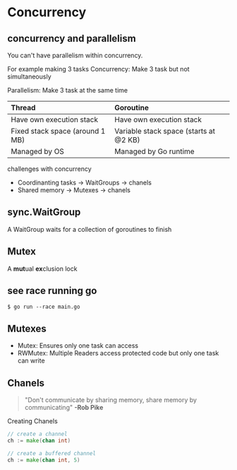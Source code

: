 # Concurrency

## concurrency and parallelism

You can't have parallelism within concurrency.


For example making 3 tasks
Concurrency: Make 3 task but not simultaneously

Parallelism: Make 3 task at the same time


|Thread|Goroutine|
|:-----|:--------|
|Have own execution stack|Have own execution stack|
|Fixed stack space (around 1 MB)|Variable stack space (starts at @2 KB)|
|Managed by OS|Managed by Go runtime|

challenges with concurrency
* Coordinanting tasks -> WaitGroups -> chanels
* Shared memory -> Mutexes -> chanels

## sync.WaitGroup
A WaitGroup waits for a collection of goroutines to finish

## Mutex
A **mut**ual **ex**clusion lock

## see race running go 
```
$ go run --race main.go
```

## Mutexes
* Mutex: Ensures only one task can access
* RWMutex: Multiple Readers access protected code but only one task can write 


## Chanels
> "Don't communicate by sharing memory, share memory by communicating" **-Rob Pike**

Creating Chanels
```go
// create a channel
ch := make(chan int)

// create a buffered channel
ch := make(chan int, 5)


```
